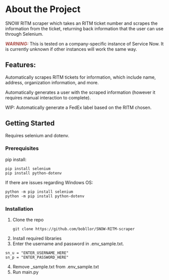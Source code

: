 # About the Project

SNOW RITM scraper which takes an RITM ticket number and scrapes the information from the ticket, returning back information that the user can use through Selenium.

<font color="#AA4A44">***WARNING:***</font> This is tested on a company-specific instance of Service Now. It is currently unknown if other instances will work the same way.

## Features:
Automatically scrapes RITM tickets for information, which include name, address, organization information, and more.

Automatically generates a user with the scraped information (however it requires manual interaction to complete).

WIP: Automatically generate a FedEx label based on the RITM chosen.

## Getting Started

Requires selenium and dotenv.

### Prerequisites

pip install:
```
pip install selenium
pip install python-dotenv
```

If there are issues regarding Windows OS:
```
python -m pip install selenium
python -m pip install python-dotenv
```

### Installation

1. Clone the repo
   ```
   git clone https://github.com/bobllor/SNOW-RITM-scraper
   ```
2. Install required libraries
3. Enter the username and password in .env_sample.txt.
  ```
  sn_u = "ENTER_USERNAME_HERE"
  sn_p = "ENTER_PASSWORD_HERE"
  ```
4. Remove _sample.txt from .env_sample.txt
5. Run main.py

